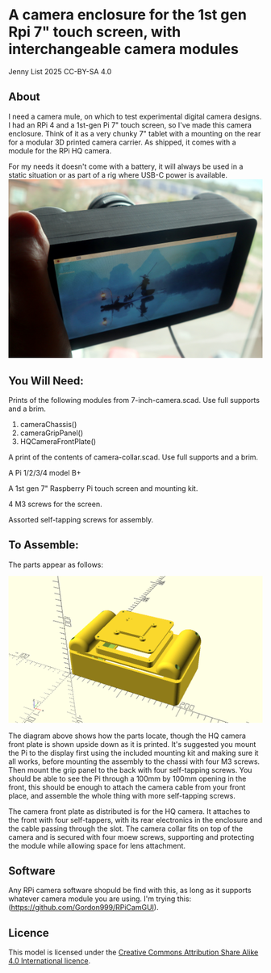 # A camera enclosure for the 1st gen Rpi 7" touch screen, with interchangeable camera modules

Jenny List 2025
CC-BY-SA 4.0

## About

I need a camera mule, on which to test experimental digital camera designs. I had an RPi 4 and a 1st-gen Pi 7" touch screen, so I've made this camera enclosure. Think of it as a very chunky 7" tablet with a mounting on the rear for a modular 3D printed camera carrier. As shipped, it comes with a module for the RPi HQ camera.

For my needs it doesn't come with a battery, it will always be used in a static situation or as part of a rig  where USB-C power is available.
![A picture of the camera.](img/7-inch-camera-pi-desktop.jpg)

## You Will Need:

Prints of the following modules from 7-inch-camera.scad. Use full supports and a brim.
1. cameraChassis()
2. cameraGripPanel()
3. HQCameraFrontPlate()

A print of the contents of camera-collar.scad. Use full supports and a brim.

A Pi 1/2/3/4 model B+

A 1st gen 7" Raspberry Pi touch screen and mounting kit.

4 M3 screws for the screen.

Assorted self-tapping screws for assembly.

## To Assemble:

The parts appear as follows:

![The main parts of the camera.](img/7-inch-camera.png)

The diagram above shows how the parts locate, though the HQ camera front plate is shown upside down as it is printed. It's suggested you mount the Pi to the display first using the included mounting kit and making sure it all works, before mounting the assembly to the chassi with four M3 screws. Then mount the grip panel to the back with four self-tapping screws. You should be able to see the Pi through a 100mm by 100mm opening in the front, this should be enough to attach the camera cable from your front place, and assemble the whole thing with more self-tapping screws.

The camera front plate as distributed is for the HQ camera. It attaches to the front with four self-tappers, with its rear electronics in the enclosure and the cable passing through the slot. The camera collar fits on top of the camera and is secured with four moew screws, supporting and protecting the module while allowing space for lens attachment.

## Software

Any RPi camera software shopuld be find with this, as long as it supports whatever camera module you are using. I'm trying this: (https://github.com/Gordon999/RPiCamGUI).

## Licence

This model is licensed under the [Creative Commons Attribution Share Alike 4.0 International licence](license.md).

